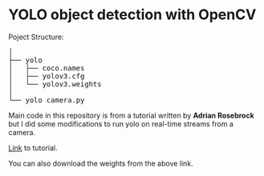 # YOLO object detection with OpenCV

Poject Structure:
<pre>
│
├── yolo
│   ├── coco.names
│   ├── yolov3.cfg
│   └── yolov3.weights
│
└── yolo_camera.py
</pre>

Main code in this repository is from a tutorial written by **Adrian Rosebrock** but I did some modifications to run yolo on real-time streams from a camera.

[Link](https://www.pyimagesearch.com/2018/11/12/yolo-object-detection-with-opencv/) to tutorial.

You can also download the weights from the above link.
